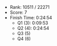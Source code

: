 * Rank: 10511 / 22271
* Score: 7
* Finish Time: 0:24:54
  * Q1 (3): 0:09:53
  * Q2 (4): 0:24:54
  * Q3 (5)
  * Q4 (6)
     	 	 		
